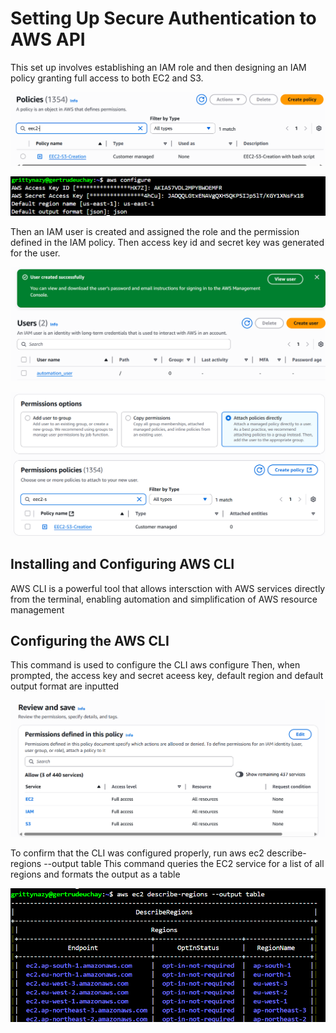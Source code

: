 # Setting Up Secure Authentication to AWS API
This set up involves establishing an IAM role and then designing an IAM policy granting full access to both EC2 and S3. 

![](./1.png)

![](./5.png)

Then an IAM user is created and assigned the role and the permission defined in the IAM policy. Then access key id and secret key was generated for the user.

![](./4.png)

![](./3.png)

## Installing and Configuring AWS CLI
AWS CLI is a powerful tool that allows intersction with AWS services directly from the terminal, enabling automation and simplification of AWS resource management

## Configuring the AWS CLI
This command is used to configure the CLI
aws configure
Then, when prompted, the access key and secret aceess key, default region and default output format are inputted

![](./6.png)

To confirm that the CLI was configured properly, run 
aws ec2 describe-regions --output table
This command queries the EC2 service for a list of all regions and formats the output as a table

![](./7.png)